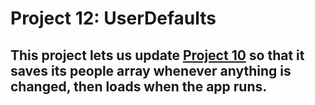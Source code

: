 # Project 12: UserDefaults

## This project lets us update [Project 10](https://github.com/deathlezz/100-Days-of-Swift/tree/main/Projects/13-Project10) so that it saves its people array whenever anything is changed, then loads when the app runs.
